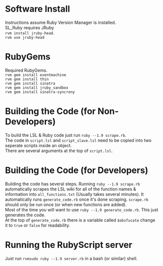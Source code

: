 # Software Install
Instructions assume Ruby Version Manager is installed.  
SL_Ruby requires JRuby  
`rvm install jruby-head`.  
`rvm use jruby-head`

# RubyGems
Required RubyGems.  
`rvm gem install eventmachine`  
`rvm gem install thin`  
`rvm gem install sinatra`  
`rvm gem install jruby_sandbox`  
`rvm gem install sinatra-syncrony`  

# Building the Code (for Non-Developers)
To build the LSL & Ruby code just run `ruby --1.9 scrape.rb`.  
The code in `script.lsl` and `script_slave.lsl` need to be copied into two seperate scripts inside an object.  
There are several arguments at the top of `script.lsl`.

# Building the Code (for Developers)
Building the code has several steps. Running `ruby --1.9 scrape.rb` automatically scrapes the LSL wiki for all of the function names & information into `all_functions.txt` (Usually takes several minutes). It automatically runs `generate_code.rb` once it's done scraping. `scrape.rb` should only be run once (or when new functions are added).  
Most of the time you will want to use `ruby --1.9 generate_code.rb`. This just generates the code.  
At the top of `generate_code.rb` there is a variable called `$obsfucate` change it to `true` or `false` for readability.

# Running the RubyScript server
Just run `rvmsudo ruby --1.9 server.rb` in a bash (or similar) shell.
